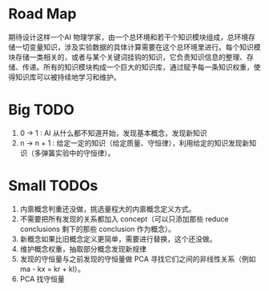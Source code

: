 # Road Map
期待设计这样一个AI 物理学家，由一个总环境和若干个知识模块组成，总环境存储一切变量知识，涉及实验数据的具体计算需要在这个总环境里进行。每个知识模块存储一类相关的，或者与某个关键词挂钩的知识，它负责知识信息的整理、存储、传递。所有的知识模块构成一个巨大的知识库，通过赋予每一条知识权重，使得知识库可以被持续地学习和维护。

# Big TODO

1.  0 -> 1 : AI 从什么都不知道开始，发现基本概念，发现新知识
    <!-- 给所有概念添加权重，用机器学习的方法在学习过程中调整权重，进行持续地学习。 -->
2.  n -> n + 1 : 给定一定的知识（给定质量、守恒律），利用给定的知识发现新知识（多弹簧实验中的守恒律）。

# Small TODOs
1. 内禀概念判重还没做，挑选量程大的内禀概念定义方式。
2. 不需要把所有发现的关系都加入 concept（可以只添加那些 reduce conclusions 剩下的那些 conclusion 作为概念）。
3. 新概念如果比旧概念定义更简单，需要进行替换，这个还没做。
4. 维护概念权重，抽取部分概念发现新规律
5. 发现的守恒量与之前发现的守恒量做 PCA 寻找它们之间的非线性关系（例如 ma - kx = kr + kl）。
6. PCA 找守恒量